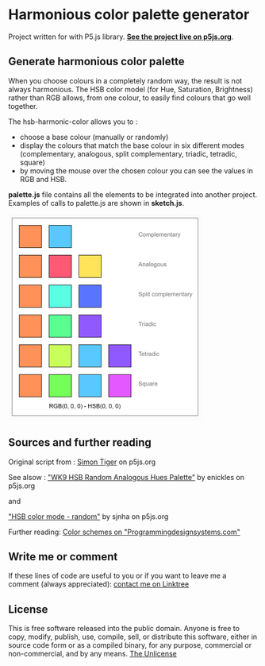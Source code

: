 # Harmonious color palette generator

Project written for with P5.js library.
**[See the project live on p5js.org](https://editor.p5js.org/zeredbox/full/0QXdu8-SU)**.

## Generate harmonious color palette
When you choose colours in a completely random way, the result is not always harmonious. The HSB color model (for Hue, Saturation, Brightness) rather than RGB allows, from one colour, to easily find colours that go well together.

The hsb-harmonic-color allows you to : 
- choose a base colour (manually or randomly)
- display the colours that match the base colour in six different modes (complementary, analogous, split complementary, triadic, tetradic, square)
- by moving the mouse over the chosen colour you can see the values in RGB and HSB.

**palette.js** file contains all the elements to be integrated into another project. Examples of calls to palette.js are shown in **sketch.js**.

![hsb harmonic color](/hsb-harmonic.png)

## Sources and further reading
Original script from : [Simon Tiger](https://editor.p5js.org/simontiger/sketches/MVVT1T01n) on p5js.org

See alsow : ["WK9 HSB Random Analogous Hues Palette"](https://editor.p5js.org/enickles/sketches/8Bpc7iBmY) by enickles on p5js.org

and

["HSB color mode - random"](https://editor.p5js.org/sjnha/sketches/r1GsiEBSW) by sjnha on p5js.org

Further reading: [Color schemes on "Programmingdesignsystems.com"](https://programmingdesignsystems.com/color/color-schemes/index.html#color-schemes-dV9Rf6L)

## Write me or comment
If these lines of code are useful to you or if you want to leave me a comment (always appreciated): [contact me on Linktree](https://linktr.ee/zeredbox)

## License
This is free software released into the public domain.
Anyone is free to copy, modify, publish, use, compile, sell, or distribute this software, either in source code form or as a compiled binary, for any purpose, commercial or non-commercial, and by any means.
[The Unlicense](https://unlicense.org)
